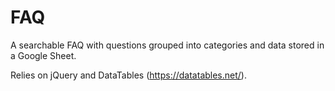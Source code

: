 # FAQ
A searchable FAQ with questions grouped into categories and data stored in a Google Sheet.

Relies on jQuery and DataTables (https://datatables.net/).
